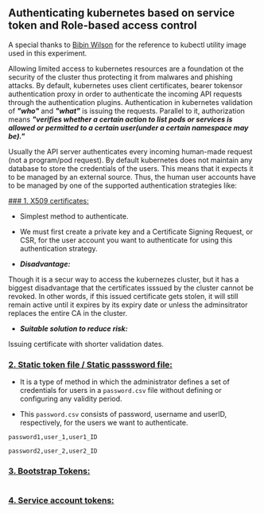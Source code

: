 ## Authenticating kubernetes based on service token and Role-based access control

A special thanks to <a href="https://hub.docker.com/r/bibinwilson/docker-kubectl">Bibin Wilson</a> for the reference to kubectl utility image used in this experiment.

Allowing limited access to kubernetes resources are a foundation ot the security of the cluster thus protecting it from malwares and phishing attacks. By default, kubernetes uses client certificates, bearer tokensor authentication proxy in order to authenticate the incoming API requests through the authentication plugins. Authentication in kubernetes validation of ***"who"*** and ***"what"*** is issuing the requests. Parallel to it, authorization means ***"verifies whether a certain action to list pods or services is allowed or permitted to a certain user(under a certain namespace may be)."***

Usually the API server authenticates every incoming human-made request (not a program/pod request). By default kubernetes does not maintain any database to store the credentials of the users. This means that it expects it to be managed by an external source. Thus, the human user accounts have to be managed by one of the supported authentication strategies like:


<u>### 1.  X509 certificates:</u>

* Simplest method to authenticate.

* We must first create a private key and a Certificate Signing Request, or CSR, for the user account you want to authenticate for using this authentication strategy.

* ***Disadvantage:***
 
Though it is a secur way to access the kubernezes cluster, but it has a biggest disadvantage that the certificates isssued by the cluster cannot be revoked. In other words, if this issued certificate gets stolen, it will still remain active until it expires by its expiry date or unless the adminsitrator replaces the entire CA in the cluster.

* ***Suitable solution to reduce risk:***

Issuing certificate with shorter validation dates.



### <u>2. Static token file / Static passsword file:</u>

* It is a type of method in which the administrator defines a set of credentials for users in a <code>password.csv</code> file without defining or configuring any validity period.

* This <code>password.csv</code> consists of password, username and userID, respectively, for the users we want to authenticate.

```
password1,user_1,user1_ID

password2,user_2,user2_ID

```

### <u>3. Bootstrap Tokens:</u>

```

```

### <u>4. Service account tokens:</u>

```

```

